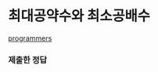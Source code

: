 # 최대공약수와 최소공배수

[programmers](https://programmers.co.kr/learn/courses/30/lessons/12940)

### 제출한 정답
```js
```
